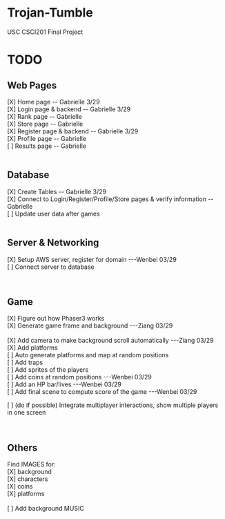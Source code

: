# Trojan-Tumble
USC CSCI201 Final Project

**TODO**
========

## **Web Pages**<br>
[X] Home page -- Gabrielle 3/29 <br>
[X] Login page & backend -- Gabrielle 3/29<br>
[X] Rank page -- Gabrielle <br>
[X] Store page -- Gabrielle <br>
[X] Register page & backend  -- Gabrielle 3/29<br>
[X] Profile page -- Gabrielle <br>
[ ] Results page -- Gabrielle <br>
<br>

## **Database**<br>
[X] Create Tables -- Gabrielle 3/29 <br>
[X] Connect to Login/Register/Profile/Store pages & verify information -- Gabrielle <br>
[ ] Update user data after games<br>
<br>

## **Server & Networking**<br>
[X] Setup AWS server, register for domain ---Wenbei 03/29 <br>
[ ] Connect server to database<br>

<br>

## **Game**<br>
[X] Figure out how Phaser3 works<br>
[X] Generate game frame and background ---Ziang 03/29<br>  
[X] Add camera to make background scroll automatically ---Ziang 03/29<br>
[X] Add platforms<br>
[ ] Auto generate platforms and map at random positions<br>
[ ] Add traps<br>
[ ] Add sprites of the players<br>
[ ] Add coins at random positions ---Wenbei 03/29<br> 
[ ] Add an HP bar/lives ---Wenbei 03/29 <br>
[ ] Add final scene to compute score of the game ---Wenbei 03/29 <br>

[ ] (do if possible) Integrate multiplayer interactions, show multiple players in one screen<br>

<br>

## **Others**<br> 
Find IMAGES for:<br>
[X] background<br>
[X] characters<br>
[X] coins<br>
[X] platforms<br>
<br>
[ ] Add background MUSIC<br>
